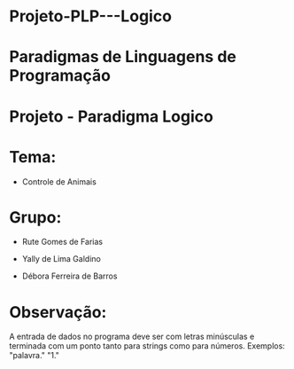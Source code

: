 # Projeto-PLP---Logico

# Paradigmas de Linguagens de Programação

# Projeto - Paradigma Logico

# Tema:
  * Controle de Animais
  
# Grupo:
  * Rute Gomes de Farias

  * Yally de Lima Galdino
  
  * Débora Ferreira de Barros
  
# Observação:
 A entrada de dados no programa deve ser com letras minúsculas 
 e terminada com um ponto tanto para strings como para números. 
 Exemplos: "palavra."
           "1."
